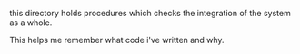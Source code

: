 this directory holds procedures which checks the integration of the system as a whole.

This helps me remember what code i've written and why.
